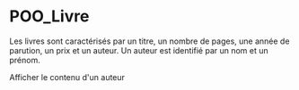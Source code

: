 # POO_Livre

Les livres sont caractérisés par un titre, un nombre de pages, une année de parution, un prix et un auteur. 
Un auteur est identifié par un nom et un prénom.

Afficher le contenu d'un auteur
